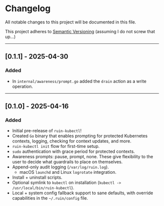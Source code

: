 # Changelog

All notable changes to this project will be documented in this file.

This project adheres to [Semantic Versioning](https://semver.org/) (assuming I do not screw that up...)

---

## [0.1.1] - 2025-04-30
### Added
- In `internal/awareness/prompt.go` added the `drain` action as a write operation.

---

## [0.1.0] - 2025-04-16
### Added
- Initial pre-release of `ruin-kubectl`!
- Created `Go` binary that enables prompting for protected Kubernetes contexts, logging, checking for context updates, and more.
- `ruin-kubectl init` flow for first-time setup.
- `sudo` authentication with grace period for protected contexts.
- Awareness prompts: pause, prompt, none. These give flexibility to the user to decide what guardrails to place on themselves.
- Append-only audit logging (`/var/log/ruin.log`).
    - macOS `launchd` and Linux `logrotate` integration.
- Install + uninstall scripts.
- Optional symlink to `kubectl` on installation (`kubectl -> /usr/local/bin/ruin-kubectl`).
- Local + system config fallback support to sane defaults, with override capabilities in the `~/.ruin/config` file.